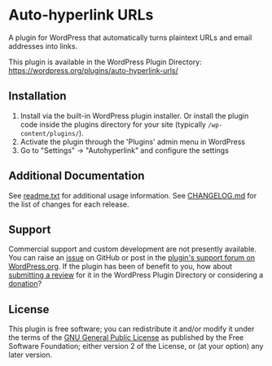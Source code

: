 # Auto-hyperlink URLs

A plugin for WordPress that automatically turns plaintext URLs and email addresses into links.

This plugin is available in the WordPress Plugin Directory: https://wordpress.org/plugins/auto-hyperlink-urls/


## Installation

1. Install via the built-in WordPress plugin installer. Or install the plugin code inside the plugins directory for your site (typically `/wp-content/plugins/`).
2. Activate the plugin through the 'Plugins' admin menu in WordPress
3. Go to "Settings" -> "Autohyperlink" and configure the settings


## Additional Documentation

See [readme.txt](https://github.com/coffee2code/auto-hyperlink-urls/blob/master/readme.txt) for additional usage information. See [CHANGELOG.md](CHANGELOG.md) for the list of changes for each release.


## Support

Commercial support and custom development are not presently available. You can raise an [issue](https://github.com/coffee2code/auto-hyperlink-urls/issues) on GitHub or post in the [plugin's support forum on WordPress.org](https://wordpress.org/support/plugin/auto-hyperlink-urls/). If the plugin has been of benefit to you, how about [submitting a review](https://wordpress.org/support/plugin/auto-hyperlink-urls/reviews/) for it in the WordPress Plugin Directory or considering a [donation](https://www.paypal.com/cgi-bin/webscr?cmd=_s-xclick&hosted_button_id=6ARCFJ9TX3522)?


## License

This plugin is free software; you can redistribute it and/or modify it under the terms of the [GNU General Public License](http://www.gnu.org/licenses/gpl-2.0.html) as published by the Free Software Foundation; either version 2 of the License, or (at your option) any later version.